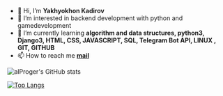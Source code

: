 - 👋 Hi, I’m **Yakhyokhon Kadirov**
- 👀 I’m interested in backend development with python and gamedevelopment
- 🌱 I’m currently learning **algorithm and data structures, python3, Django3, HTML, CSS, JAVASCRIPT, SQL, Telegram Bot API, LINUX , GIT, GITHUB**
- 📫 How to reach me **[mail](developerkadirov@gmail.com)**

<!---
alproger/alproger is a ✨ special ✨ repository because its `README.md` (this file) appears on your GitHub profile.
You can click the Preview link to take a look at your changes.
--->
![alProger's GitHub stats](https://github-readme-stats.vercel.app/api?username=alproger&show_icons=true&theme=dark)

[![Top Langs](https://github-readme-stats.vercel.app/api/top-langs/?username=alproger&layout=compact)](https://github.com/alproger/github-readme-stats)


